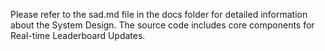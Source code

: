 Please refer to the sad.md file in the docs folder for detailed information about the System Design. The source code includes core components for Real-time Leaderboard Updates.